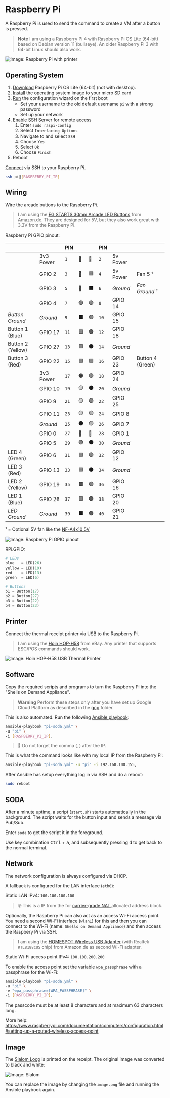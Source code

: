 # Raspberry Pi

A Raspberry Pi is used to send the command to create a VM after a button is pressed.

> **Note**
> I am using a Raspberry Pi 4 with Raspberry Pi OS Lite (64-bit) based on Debian version 11 (bullseye).
> An older Raspberry Pi 3 with 64-bit Linux should also work.

![Image: Raspberry Pi with printer](../img/soda-gce-open.jpg)

## Operating System

1. [Download](https://www.raspberrypi.com/software/operating-systems/#raspberry-pi-os-64-bit) Raspberry Pi OS Lite (64-bit) (not with desktop).
1. [Install](https://www.raspberrypi.com/documentation/computers/getting-started.html#installing-the-operating-system) the operating system image to your micro SD card
1. [Run](https://www.raspberrypi.com/documentation/computers/getting-started.html#configuration-on-first-boot) the configuration wizard on the first boot
	* Set your username to the old default username `pi` with a strong password
	* Set up your network
1. [Enable SSH](https://www.raspberrypi.com/documentation/computers/remote-access.html#enabling-the-server) Server for remote access
	1. Enter `sudo raspi-config`
	1. Select `Interfacing Options`
	1. Navigate to and select `SSH`
	1. Choose `Yes`
	1. Select `Ok`
	1. Choose `Finish`
1. Reboot

[Connect](https://www.raspberrypi.com/documentation/computers/remote-access.html#secure-shell-from-linux-or-mac-os) via SSH to your Raspberry Pi.

```bash
ssh pi@[RASPBERRY_PI_IP]
```

## Wiring

Wire the arcade buttons to the Raspberry Pi.

> I am using the [EG STARTS 30mm Arcade LED Buttons](https://www.amazon.de/dp/B01N11BDX9/) from Amazon.de.
> They are designed for 5V, but they also work great with 3.3V from the Raspberry Pi.

Raspberry Pi GPIO pinout:

<!--
  Markdown table with Raspberry Pi GPIO pinout
  https://github.com/Cyclenerd/raspberry-pi-gpio-pinout-markdown
-->
|                   |           | PIN  |    |     | PIN  |          |                  |
|-------------------|-----------|------|----|----|------|----------|------------------|
|                   | 3v3 Power | `1`  | 🔶 | 🔴 | `2`  | 5v Power |                  |
|                   | GPIO 2    | `3`  | 🔵 | 🟥 | `4`  | 5v Power | Fan 5 ¹          |
|                   | GPIO 3    | `5`  | 🔵 | ⬛ | `6`  | *Ground* | *Fan Ground ¹*    |
|                   | GPIO 4    | `7`  | 🟢 | 🟣 | `8`  | GPIO 14  |                  |
| *Button Ground*   | *Ground*  | `9`  | ⬛ | 🟣 | `10` | GPIO 15  |                  |
| Button 1 (Blue)   | GPIO 17   | `11` | 🟩 | 🟤 | `12` | GPIO 18  |                  |
| Button 2 (Yellow) | GPIO 27   | `13` | 🟩 | ⚫ | `14` | *Ground* |                  |
| Button 3 (Red)    | GPIO 22   | `15` | 🟩 | 🟩 | `16` | GPIO 23  | Button 4 (Green) |
|                   | 3v3 Power | `17` | 🟠 | 🟢 | `18` | GPIO 24  |                  |
|                   | GPIO 10   | `19` | 🟡 | ⚫ | `20` | *Ground* |                  |
|                   | GPIO 9    | `21` | 🟡 | 🟢 | `22` | GPIO 25  |                  |
|                   | GPIO 11   | `23` | 🟡 | 🟡 | `24` | GPIO 8   |                  |
|                   | *Ground*  | `25` | ⚫ | 🟡 | `26` | GPIO 7   |                  |
|                   | GPIO 0    | `27` | 🔵 | 🔵 | `28` | GPIO 1   |                  |
|                   | GPIO 5    | `29` | 🟢 | ⚫ | `30` | *Ground* |                  |
| LED 4 (Green)     | GPIO 6    | `31` | 🟩 | 🟢 | `32` | GPIO 12  |                  |
| LED 3 (Red)       | GPIO 13   | `33` | 🟩 | ⚫ | `34` | *Ground* |                  |
| LED 2 (Yellow)    | GPIO 19   | `35` | 🟫 | 🟢 | `36` | GPIO 16  |                  |
| LED 1 (Blue)      | GPIO 26   | `37` | 🟩 | 🟤 | `38` | GPIO 20  |                  |
| *LED Ground*      | *Ground*  | `39` | ⬛ | 🟤 | `40` | GPIO 21  |                  |

¹ = Optional 5V fan like the [NF-A4x10 5V](https://noctua.at/en/nf-a4x10-5v)

![Image: Raspberry Pi GPIO pinout](../img/raspberry-pi-soda.png)


RPi.GPIO:
```python
# LEDs
blue   = LED(26)
yellow = LED(19)
red    = LED(13)
green  = LED(6)

# Buttons
b1 = Button(17)
b2 = Button(27)
b3 = Button(22)
b4 = Button(23)
```

## Printer

Connect the thermal receipt printer via USB to the Raspberry Pi.

> I am using the [Hoin HOP-H58](https://www.hoinprinter.com/video/products-detail-906853) from eBay.
> Any printer that supports ESC/POS commands should work.

![Image: Hoin HOP-H58 USB Thermal Printer](../img/hoin_hop-h58.jpg)


## Software

Copy the required scripts and programs to turn the Raspberry Pi into the "Shells on Demand Appliance".

> **Warning**
> Perform these steps only after you have set up Google Cloud Platform as described in the [gcp](../gcp/) folder.

This is also automated. Run the following [Ansible playbook](./pi-soda.yml):

```bash
ansible-playbook "pi-soda.yml" \
-u "pi" \
-i [RASPBERRY_PI_IP],
```

> 💁 Do not forget the comma (`,`) after the IP.

This is what the command looks like with my local IP from the Raspberry Pi:

```bash
ansible-playbook "pi-soda.yml" -u "pi" -i 192.168.100.155,
```

After Ansible has setup everything log in via SSH and do a reboot:

```bash
sudo reboot
```

## SODA

After a minute uptime, a script (`start.sh`) starts automatically in the background.
The script waits for the button input and sends a message via Pub/Sub.

Enter `soda` to get the script it in the foreground.

Use key combination <kbd>Ctrl</kbd> + <kbd>a</kbd>,
and subsequently pressing <kbd>d</kbd> to get back to the normal terminal.

## Network

The network configuration is always configured via DHCP.

A fallback is configured for the LAN interface (`eth0`):

Static LAN IPv4: `100.100.100.100`

> 🤓 This is a IP from the for [carrier-grade NAT ](https://en.wikipedia.org/wiki/Carrier-grade_NAT) allocated address block.

Optionally, the Raspberry Pi can also act as an access Wi-Fi access point.
You need a second Wi-Fi interface (`wlan1`) for this and then you can connect to the Wi-Fi (name: `Shells on Demand Appliance`) and then access the Raspbery Pi via SSH.

> I am using the [HOMESPOT Wireless USB Adapter](https://www.amazon.de/dp/B01ERHE18S/) (with Realtek `RTL8188CUS` chip) from Amazon.de as second Wi-Fi adapter.

Static Wi-Fi access point IPv4: `100.100.200.200`

To enable the access point set the variable `wpa_passphrase` with a passphrase for the Wi-Fi:

```bash
ansible-playbook "pi-soda.yml" \
-u "pi" \
-e "wpa_passphrase=[WPA_PASSPHRASE]" \
-i [RASPBERRY_PI_IP],
```

The passcode must be at least 8 characters and at maximum 63 characters long.

More help: <https://www.raspberrypi.com/documentation/computers/configuration.html#setting-up-a-routed-wireless-access-point>

## Image

The [Slalom Logo](https://commons.wikimedia.org/wiki/File:Slalom-wordmark.png) is printed on the receipt.
The original image was converted to black and white:

![Image: Slalom](./image.png)

You can replace the image by changing the `image.png` file and running the Ansible playbook again.